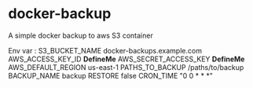 # docker-backup

A simple docker backup to aws S3 container

Env var :
  S3_BUCKET_NAME docker-backups.example.com
  AWS_ACCESS_KEY_ID **DefineMe**
  AWS_SECRET_ACCESS_KEY **DefineMe**
  AWS_DEFAULT_REGION us-east-1
  PATHS_TO_BACKUP /paths/to/backup
  BACKUP_NAME backup
  RESTORE false
  CRON_TIME "0 0 * * *"
